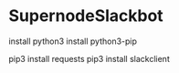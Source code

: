 # SupernodeSlackbot

install python3
install python3-pip

pip3 install requests
pip3 install slackclient
